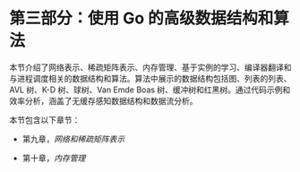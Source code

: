 # 第三部分：使用 Go 的高级数据结构和算法

本节介绍了网络表示、稀疏矩阵表示、内存管理、基于实例的学习、编译器翻译和与进程调度相关的数据结构和算法。算法中展示的数据结构包括图、列表的列表、AVL 树、K-D 树、球树、Van Emde Boas 树、缓冲树和红黑树。通过代码示例和效率分析，涵盖了无缓存感知数据结构和数据流分析。

本节包含以下章节：

+   第九章，*网络和稀疏矩阵表示*

+   第十章，*内存管理*
